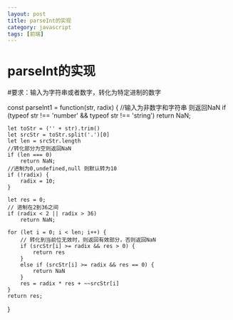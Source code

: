 ```yaml
---
layout: post
title: parseInt的实现
category: javascript
tags: [前端]
---
```


# parseInt的实现

#要求：输入为字符串或者数字，转化为特定进制的数字


const parseInt1 = function(str, radix) {
	//输入为非数字和字符串 则返回NaN
	if (typeof str !== 'number' && typeof str !== 'string')
		return NaN;

	let toStr = ('' + str).trim()
	let srcStr = toStr.split('.')[0]
	let len = srcStr.length
	//转化部分为空则返回NaN
	if (len === 0)
		return NaN;
	//进制为0,undefined,null 则默认转为10
	if (!radix) {
		radix = 10;
	}

	let res = 0;
	// 进制在2到36之间
	if (radix < 2 || radix > 36)
		return NaN;

	for (let i = 0; i < len; i++) {
		// 转化到当前位无效时，则返回有效部分，否则返回NaN
		if (srcStr[i] >= radix && res > 0) {
			return res
		} 
		else if (srcStr[i] >= radix && res == 0) {
			return NaN
		}
		res = radix * res + ~~srcStr[i]
	}
	return res;
}





